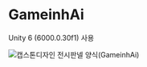 # GameinhAi

Unity 6 (6000.0.30f1) 사용

![캡스톤디자인 전시판넬 양식(GameinhAi)](https://github.com/user-attachments/assets/35500a70-8b99-4200-b555-604a81251546)
